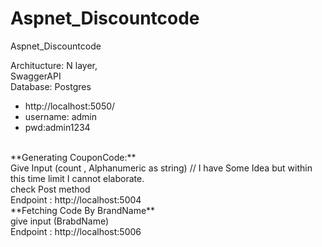 # Aspnet_Discountcode
Aspnet_Discountcode


Architucture: N layer, <br/>
SwaggerAPI<br/>
Database: Postgres
- http://localhost:5050/
- username: admin
- pwd:admin1234 
<br/>
**Generating CouponCode:**<br/>
Give Input (count , Alphanumeric as string) // I have Some Idea but within this time limit I cannot elaborate.<br/>
check Post method<br/>
Endpoint : http://localhost:5004<br/>
**Fetching Code By BrandName**<br/>
give input (BrabdName) <br/>
Endpoint : http://localhost:5006



